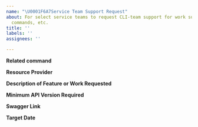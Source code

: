 ```yaml
---
name: "\U0001F6A7Service Team Support Request"
about: For select service teams to request CLI-team support for work such as new features,
  commands, etc.
title: ''
labels: ''
assignees: ''

---
```


**Related command**
<!--- Please provide the related command with az {command} if you can, so that we can quickly route to the related team for help. --->

**Resource Provider**
<!--- What is the Azure resource provider your feature is part of? --->

**Description of Feature or Work Requested**
<!--- Provide a brief description of the feature or work requested. A link to conceptual documentation may be helpful too. --->

**Minimum API Version Required**
<!--- What is the minimum API version of your service required to implement your feature? --->

**Swagger Link**
<!--- Provide a link to the location of your feature(s) in the REST API specs repo. If your feature(s) has corresponding commit or pull request in the REST API specs repo, provide them. This should be on the master branch of the REST API specs repo. --->

**Target Date**
<!--- If you have a target date for release of this feature/work, please provide it. While we can't guarantee these dates,
it will help us prioritize your request against other requests. --->
